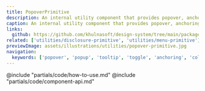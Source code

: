 ```yaml
---
title: PopoverPrimitive
description: An internal utility component that provides popover, anchoring, and collision detection functionalities.
caption: An internal utility component that provides popover, anchoring, and collision detection functionalities.
links:
  github: https://github.com/khulnasoft/design-system/tree/main/packages/components/src/components/kds/popover-primitive
related: ['utilities/disclosure-primitive', 'utilities/menu-primitive']
previewImage: assets/illustrations/utilities/popover-primitive.jpg
navigation:
  keywords: ['popover', 'popup', 'tooltip', 'toggle', 'anchoring', 'collision', 'detection', 'bubble']
---
```


<section data-tab="Code">
  @include "partials/code/how-to-use.md"
  @include "partials/code/component-api.md"
</section>
